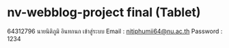 ﻿# nv-webblog-project final (Tablet)
64312796 นายนิติภูมิ อินทกนก
เข้าสู่ระบบ
Email : nitiphumii64@nu.ac.th
Password : 1234
